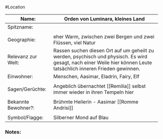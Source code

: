 #Location

| Name:               | Orden von Luminara, kleines Land                                                                                                                                    |
| ------------------- | ------------------------------------------------------------------------------------------------------------------------------------------------------------------- |
| Spitzname:          |                                                                                                                                                                     |
|                     |                                                                                                                                                                     |
| Geographie:         | eher Warm, zwischen zwei Bergen und zwei Flüssen, viel Natur                                                                                                        |
| Relevanz zur Welt:  | Rassen suchen diesen Ort auf um geheilt zu werden, psychisch und physisch. Es wird gesagt, nach einer Weile hier können Leute tatsächlich inneren Frieden gewinnen. |
| Einwohner:          | Menschen, Aasimar, Eladrin, Fairy, Elf                                                                                                                              |
|                     |                                                                                                                                                                     |
| Sagen/Gerüchte:     | Angeblich übernachtet [[Remilia]] selbst immer wieder in ihren Tempeln hier                                                                                |
|                     |                                                                                                                                                                     |
| Bekannte Bewohner?: | Brühmte Heilerin - Aasimar [[Romme Andrisi]]                                                                                                                        |
|                     |                                                                                                                                                                     |
| Symbol/Flagge:      | Silberner Mond auf Blau                                                                                                                                             |
### Notes:


